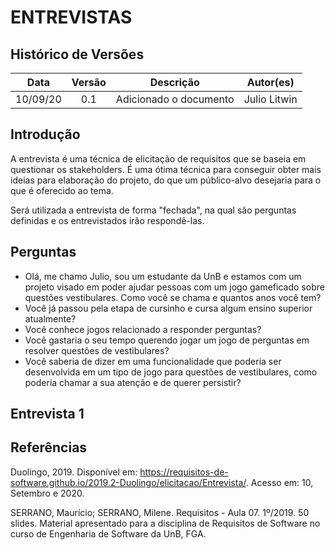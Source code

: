 # ENTREVISTAS

## Histórico de Versões

|   Data   | Versão |           Descrição           |             Autor(es)              |
|:--------:|:------:|:-----------------------------:|:----------------------------------:|
| 10/09/20 | 0.1 | Adicionado o documento | Julio Litwin |

## Introdução

A entrevista é uma técnica de elicitação de requisitos que se baseia em questionar os stakeholders. É uma ótima técnica para conseguir obter mais ideias para elaboração do projeto, do que um público-alvo desejaria para o que é oferecido ao tema. 

Será utilizada a entrevista de forma "fechada", na qual são perguntas definidas e os entrevistados irão respondê-las.

## Perguntas
- Olá, me chamo Julio, sou um estudante da UnB e estamos com um projeto visado em poder ajudar pessoas com um jogo gameficado sobre questões vestibulares. Como você se chama e quantos anos você tem?
- Você já passou pela etapa de cursinho e cursa algum ensino superior atualmente?
- Você conhece jogos relacionado a responder perguntas?
- Você gastaria o seu tempo querendo jogar um jogo de perguntas em resolver questões de vestibulares? 
- Você saberia de dizer em uma funcionalidade que poderia ser desenvolvida em um tipo de jogo para questões de vestibulares, como poderia chamar a sua atenção e de querer persistir?

## Entrevista 1

##  Referências
Duolingo, 2019. Disponível em: https://requisitos-de-software.github.io/2019.2-Duolingo/elicitacao/Entrevista/. Acesso em: 10, Setembro e 2020.

SERRANO, Maurício; SERRANO, Milene. Requisitos - Aula 07. 1º/2019. 50 slides. Material apresentado para a disciplina de Requisitos de Software no curso de Engenharia de Software da UnB, FGA.
